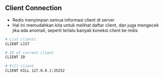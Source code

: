 ## Client Connection

- Redis menyimpan semua informasi client di server
- Hal ini memudahkan kita untuk melihat daftar client, dan juga mengecek jika ada anomali, seperti terlalu banyak koneksi client ke redis

```bash
# List clients
CLIENT LIST

# ID of current client
CLIENT ID

# Kill client
CLIENT KILL 127.0.0.1:35252
```